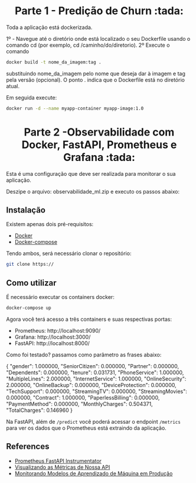 <h1 align="center">Parte 1 - Predição de Churn :tada:</h1>

Toda a aplicação está dockerizada.

1º - Navegue até o diretório onde está localizado o seu Dockerfile usando o comando cd (por exemplo, cd /caminho/do/diretorio).
2º Execute o comando 

``` bash
docker build -t nome_da_imagem:tag . 
```
substituindo nome_da_imagem pelo nome que deseja dar à imagem e tag pela versão (opcional). O ponto . indica que o Dockerfile está no diretório atual.

Em seguida execute: 

``` bash
docker run -d --name myapp-container myapp-image:1.0
```

<h1 align="center">Parte 2 -Observabilidade com Docker, FastAPI, Prometheus e Grafana :tada:</h1>

Esta é uma configuração que deve ser realizada para monitorar o sua aplicação.

Deszipe o arquivo:  observabilidade_ml.zip e executo os passos abaixo:

## Instalação

Existem apenas dois pré-requisitos:

* [Docker](https://docs.docker.com/get-docker/)
* [Docker-compose](https://docs.docker.com/compose/install/)

Tendo ambos, será necessário clonar o repositório:

``` bash
git clone https://
```

## Como utilizar

É necessário executar os containers docker:

``` bash
docker-compose up
```

Agora você terá acesso a três containers e suas respectivas portas:

* Prometheus: http://localhost:9090/
* Grafana: http://localhost:3000/
* FastAPI: http://localhost:8000/

Como foi testado?
passamos como parâmetro as frases abaixo:

{
  "gender": 1.000000,
  "SeniorCitizen": 0.000000,
  "Partner": 0.000000,
  "Dependents": 0.000000,
  "tenure": 0.031731,
  "PhoneService": 1.000000,
  "MultipleLines": 2.000000,
  "InternetService": 1.000000,
  "OnlineSecurity": 2.000000,
  "OnlineBackup": 0.000000,
  "DeviceProtection": 0.000000,
  "TechSupport": 0.000000,
  "StreamingTV": 0.000000,
  "StreamingMovies": 0.000000,
  "Contract": 1.000000,
  "PaperlessBilling": 0.000000,
  "PaymentMethod": 0.000000,
  "MonthlyCharges": 0.504371,
  "TotalCharges": 0.146960
}

Na FastAPI, além de `/predict` você poderá acessar o endpoint `/metrics` para ver os dados que o Prometheus está extraindo da aplicação.
## References

* [Prometheus FastAPI Instrumentator](https://github.com/trallnag/prometheus-fastapi-instrumentator)
* [Visualizando as Métricas de Nossa API](https://johnfercher.medium.com/go-grafana-2b1419f7a99d)
* [Monitorando Modelos de Aprendizado de Máquina em Produção](https://estevestoni.medium.com/monitorando-modelos-de-aprendizado-de-m%C3%A1quina-em-produ%C3%A7%C3%A3o-9d4f83a3dbfa)